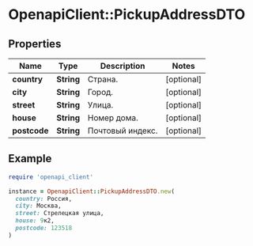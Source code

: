 # OpenapiClient::PickupAddressDTO

## Properties

| Name | Type | Description | Notes |
| ---- | ---- | ----------- | ----- |
| **country** | **String** | Страна. | [optional] |
| **city** | **String** | Город. | [optional] |
| **street** | **String** | Улица. | [optional] |
| **house** | **String** | Номер дома. | [optional] |
| **postcode** | **String** | Почтовый индекс. | [optional] |

## Example

```ruby
require 'openapi_client'

instance = OpenapiClient::PickupAddressDTO.new(
  country: Россия,
  city: Москва,
  street: Стрелецкая улица,
  house: 9к2,
  postcode: 123518
)
```

